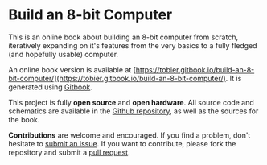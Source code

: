 # Build an 8-bit Computer

This is an online book about building an 8-bit computer from scratch, iteratively expanding on it's features from the very basics to a fully fledged \(and hopefully usable\) computer.

An online book version is available at [https://tobier.gitbook.io/build-an-8-bit-computer/](https://tobier.gitbook.io/build-an-8-bit-computer/). It is generated using [Gitbook](https://www.gitbook.com/).

This project is fully **open source** and **open hardware**. All source code and schematics are available in the [Github repository](https://github.com/tobier/build-an-8-bit-computer), as well as the sources for the book.

**Contributions** are welcome and encouraged. If you find a problem, don't hesitate to [submit an issue](https://github.com/tobier/build-an-8-bit-computer/issues'). If you want to contribute, please fork the repository and submit a [pull request](https://github.com/tobier/build-an-8-bit-computer/pulls).
